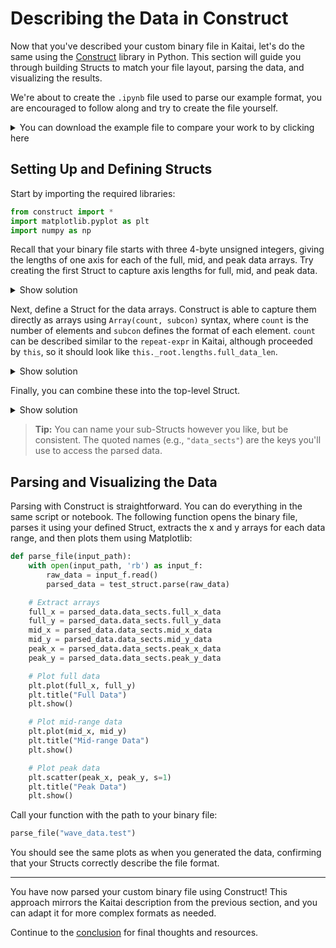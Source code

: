 # Describing the Data in Construct

Now that you've described your custom binary file in Kaitai, let's do the same using the [Construct](https://construct.readthedocs.io/) library in Python. This section will guide you through building Structs to match your file layout, parsing the data, and visualizing the results.

We're about to create the `.ipynb` file used to parse our example format, you are encouraged to follow along and try to create the file yourself. 
<details>
  <summary>You can download the example file to compare your work to by clicking here</summary>
  <p><a href="../examples/example_struct.ipynb" download>Download example_struct.ipynb</a></p>
</details>

## Setting Up and Defining Structs

Start by importing the required libraries:

```python
from construct import *
import matplotlib.pyplot as plt
import numpy as np
```

Recall that your binary file starts with three 4-byte unsigned integers, giving the lengths of one axis for each of the full, mid, and peak data arrays. Try creating the first Struct to capture axis lengths for full, mid, and peak data.

<details>
    <summary>Show solution</summary>
    <p>

```python
lengths_struct = Struct(
    "full_data_len" / Int32ul,
    "mid_data_len" / Int32ul,
    "peak_data_len" / Int32ul
)
```
</p>

</details>

Next, define a Struct for the data arrays. Construct is able to capture them directly as arrays using `Array(count, subcon)` syntax, where `count` is the number of elements and `subcon` defines the format of each element. `count` can be described similar to the `repeat-expr` in Kaitai, although proceeded by `this`, so it should look like `this._root.lengths.full_data_len`.

<details>
    <summary>Show solution</summary>
    <p>

```python
data_sections = Struct(
    "full_x_data" / Array(this._root.lengths.full_data_len, Float32l),
    "full_y_data" / Array(this._root.lengths.full_data_len, Float32l),
    
    "mid_x_data" / Array(this._root.lengths.mid_data_len, Float32l),
    "mid_y_data" / Array(this._root.lengths.mid_data_len, Float32l),
    
    "peak_x_data" / Array(this._root.lengths.peak_data_len, Float32l),
    "peak_y_data" / Array(this._root.lengths.peak_data_len, Float32l),
)
```

</p>
</details>

Finally, you can combine these into the top-level Struct.

<details>
    <summary>Show solution</summary>
    </p>

```python
test_struct = Struct(
    "lengths" / lengths_struct,
    "data_sects" / data_sections
)
```

</p>
</details>

> **Tip:** You can name your sub-Structs however you like, but be consistent. The quoted names (e.g., `"data_sects"`) are the keys you'll use to access the parsed data.

## Parsing and Visualizing the Data

Parsing with Construct is straightforward. You can do everything in the same script or notebook. The following function opens the binary file, parses it using your defined Struct, extracts the x and y arrays for each data range, and then plots them using Matplotlib:

```python
def parse_file(input_path):
    with open(input_path, 'rb') as input_f:
        raw_data = input_f.read()
        parsed_data = test_struct.parse(raw_data)

    # Extract arrays
    full_x = parsed_data.data_sects.full_x_data
    full_y = parsed_data.data_sects.full_y_data
    mid_x = parsed_data.data_sects.mid_x_data
    mid_y = parsed_data.data_sects.mid_y_data
    peak_x = parsed_data.data_sects.peak_x_data
    peak_y = parsed_data.data_sects.peak_y_data

    # Plot full data
    plt.plot(full_x, full_y)
    plt.title("Full Data")
    plt.show()

    # Plot mid-range data
    plt.plot(mid_x, mid_y)
    plt.title("Mid-range Data")
    plt.show()

    # Plot peak data
    plt.scatter(peak_x, peak_y, s=1)
    plt.title("Peak Data")
    plt.show()
```

Call your function with the path to your binary file:

```python
parse_file("wave_data.test")
```

You should see the same plots as when you generated the data, confirming that your Structs correctly describe the file format.

---

You have now parsed your custom binary file using Construct! This approach mirrors the Kaitai description from the previous section, and you can adapt it for more complex formats as needed.

Continue to the [conclusion](09_conclusion.md) for final thoughts and resources.